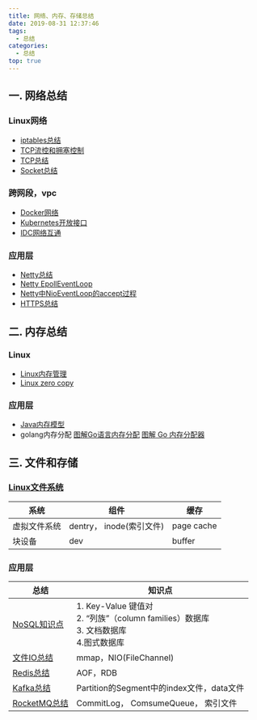 ```yaml
---
title: 网络、内存、存储总结
date: 2019-08-31 12:37:46
tags:
  - 总结
categories:
  - 总结  
top: true
---
```


<p></p>
<!-- more -->

## 一. 网络总结
###  Linux网络
+ [iptables总结](../../../../2019/08/19/iptables/)
+ [TCP流控和拥塞控制](../../../../2019/08/07/tcpUdpControlCongestion/)
+ [TCP总结](../../../../2015/04/25/tcp/)
+ [Socket总结](../../../../2019/08/25/linux-socket/)


### 跨网段，vpc
+ [Docker网络](../../../../2019/08/04/docker-network/)
+ [Kubernetes开放接口](../../../../2019/08/11/k8sInterface/)   
+ [IDC网络互通](../../../../2019/05/15/netConnection/)

### 应用层
+ [Netty总结](../../../../2015/08/23/nettySummary/)
+ [Netty EpollEventLoop](../../../../2015/10/03/nettyEpollEventLoop/)
+ [Netty中NioEventLoop的accept过程](../../../../2015/09/06/nettyEventLoop-Accept/)
+ [HTTPS总结](../../../../2019/08/14/https/)


## 二. 内存总结
### Linux 
+ [Linux内存管理](../../../../2019/08/23/linux-memory/)  
+ [Linux zero copy](../../../../2019/09/14/zeroCopy/)   

### 应用层
+ [Java内存模型](../../../../2014/01/03/memoryModel/)
+ golang内存分配
[图解Go语言内存分配](https://mp.weixin.qq.com/s/7bTGxhl7RXBmw5bxaR7Cnw)
[图解 Go 内存分配器](https://www.infoq.cn/article/IEhRLwmmIM7-11RYaLHR)


## 三. 文件和存储
###  [Linux文件系统](../../../../2019/08/24/linux-file/)   

系统 | 组件 | 缓存
-|-|-
虚拟文件系统 |  dentry， inode(索引文件) | page cache
块设备 | dev | buffer

### 应用层

 总结 | 知识点   
 -|-
 [NoSQL知识点](../../../../2018/07/19/NoSQL/)   |  1. Key-Value 键值对 <br>2. “列族”（column families）数据库<br>3. 文档数据库<br> 4.图式数据库 
 [文件IO总结](../../../../2017/04/23/fileIO/)    |  mmap，NIO(FileChannel)
 [Redis总结](../../../../2016/11/12/redis/)     | AOF，RDB 
 [Kafka总结](../../../../2016/05/11/kafka/)     | Partition的Segment中的index文件，data文件 
 [RocketMQ总结](../../../../2019/06/18/rocketmq/)   | CommitLog， ComsumeQueue， 索引文件 